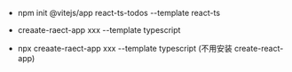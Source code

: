 - npm init @vitejs/app react-ts-todos --template react-ts

- creaate-raect-app xxx --template typescript

- npx creaate-raect-app xxx --template typescript (不用安装 create-react-app)

